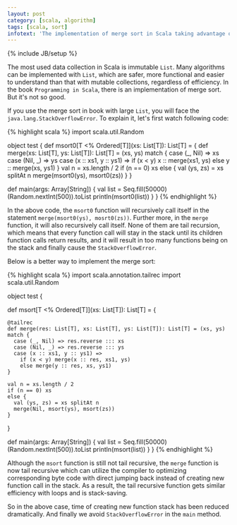 ```yaml
---
layout: post
category: [scala, algorithm]
tags: [scala, sort]
infotext: 'The implementation of merge sort in Scala taking advantage of tail recursion.'
---
```

{% include JB/setup %}

The most used data collection in Scala is immutable `List`. Many algorithms can be implemented with `List`, which are safer, more 
functional and easier to understand than that with mutable collections, regardless of efficiency. In the book `Programming in Scala`, 
there is an implementation of merge sort. But it's not so good.

<!-- more -->

If you use the merge sort in book with large `List`, you will face the `java.lang.StackOverflowError`. To explain it, let's first 
watch following code:

{% highlight scala %}
import scala.util.Random

object test {
  def msort0[T <% Ordered[T]](xs: List[T]): List[T] = {
    def merge(xs: List[T], ys: List[T]): List[T] = (xs, ys) match {
      case (_, Nil) => xs
      case (Nil, _) => ys
      case (x :: xs1, y :: ys1) =>
        if (x < y) x :: merge(xs1, ys)
        else y :: merge(xs, ys1)
    }
    val n = xs.length / 2
    if (n == 0) xs
    else {
      val (ys, zs) = xs splitAt n
      merge(msort0(ys), msort0(zs))
    }
  }

  def main(args: Array[String]) {
    val list = Seq.fill(50000)(Random.nextInt(500)).toList
    println(msort0(list))
  }
}
{% endhighlight %}

In the above code, the `msort0` function will recursively call itself in the statement `merge(msort0(ys), mosrt0(zs))`. 
Further more, in the `merge` function, it will also recursively call itself. None of them are tail recursion, which means 
that every function call will stay in the stack until its children function calls return results, and it will result in 
too many functions being on the stack and finally cause the `StackOverflowError`.

Below is a better way to implement the merge sort:

{% highlight scala %}
import scala.annotation.tailrec
import scala.util.Random

object test {

  def msort[T <% Ordered[T]](xs: List[T]): List[T] = {

    @tailrec
    def merge(res: List[T], xs: List[T], ys: List[T]): List[T] = (xs, ys) match {
      case (_, Nil) => res.reverse ::: xs
      case (Nil, _) => res.reverse ::: ys
      case (x :: xs1, y :: ys1) =>
        if (x < y) merge(x :: res, xs1, ys)
        else merge(y :: res, xs, ys1)
    }

    val n = xs.length / 2
    if (n == 0) xs
    else {
      val (ys, zs) = xs splitAt n
      merge(Nil, msort(ys), msort(zs))
    }
  }

  def main(args: Array[String]) {
    val list = Seq.fill(50000)(Random.nextInt(500)).toList
    println(msort(list))
  }
}
{% endhighlight %}

Although the `msort` function is still not tail recursive, the `merge` function is now tail recursive which can utilize 
the compiler to optimizing corresponding byte code with direct jumping back instead of creating new function call in the 
stack. As a result, the tail recursive function gets similar efficiency with loops and is stack-saving.

So in the above case, time of creating new function stack has been reduced dramatically. And finally we avoid `StackOverflowError` 
in the `main` method.